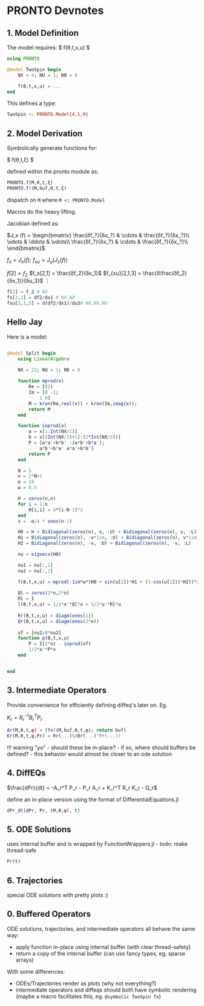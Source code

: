 # PRONTO Devnotes

## 1. Model Definition

The model requires:
$
f(θ,t,x,u)
$

```julia
using PRONTO

@model TwoSpin begin
    NX = 4; NU = 1; NΘ = 0

    f(θ,t,x,u) = ...
end
```

This defines a type:
```julia
TwoSpin <: PRONTO.Model{4,1,0}
```
## 2. Model Derivation
Symbolically generate functions for:

$
f(θ,t,ξ)
$

defined within the pronto module as:

```julia
PRONTO.f(M,θ,t,ξ)
PRONTO.f!(M,buf,θ,t,ξ)
```

dispatch on `M` where `M <: PRONTO.Model`

Macros do the heavy lifting.


Jacobian defined as:

$J_x (f) = \begin{bmatrix}
\frac{δf_?}{δx_?} & \cdots & \frac{δf_?}{δx_?}\\
\vdots & \ddots & \vdots\\
\frac{δf_?}{δx_?} & \cdots & \frac{δf_?}{δx_?}\\
\end{bmatrix}$


$f_x = J_x(f);\ f_{xu} = J_u(J_x(f))$

$f[2] = f_2$
$f_x[2,1] = \frac{δf_2}{δx_1}$
$f_{xu}[2,1,3] = \frac{δ\frac{δf_2}{δx_1}}{δu_3}$
$\vdots$

```julia
f[2] = f_2 # NX
fx[2,1] = df2/dx1 # NX,NX
fxu[2,1,3] = d(df2/dx1)/du3# NX,NX,NU
```
## Hello Jay
Here is a model:
```julia

@model Split begin
    using LinearAlgebra
        
    NX = 22; NU = 1; NΘ = 0

    function mprod(x)
        Re = I(2)  
        Im = [0 -1;
            1 0]   
        M = kron(Re,real(x)) + kron(Im,imag(x));
        return M   
    end

    function inprod(x)
        a = x[1:Int(NX/2)]
        b = x[(Int(NX/2)+1):(2*Int(NX/2))]
        P = [a*a'+b*b' -(a*b'+b*a');
            a*b'+b*a' a*a'+b*b']
        return P
    end

    N = 5
    n = 2*N+1
    α = 10
    ω = 0.5

    H = zeros(n,n)
    for i = 1:n
        H[i,i] = 4*(i-N-1)^2
    end
    v = -α/4 * ones(n-1)

    H0 = H + Bidiagonal(zeros(n), v, :U) + Bidiagonal(zeros(n), v, :L)
    H1 = Bidiagonal(zeros(n), -v*1im, :U) + Bidiagonal(zeros(n), v*1im, :L)
    H2 = Bidiagonal(zeros(n), -v, :U) + Bidiagonal(zeros(n), -v, :L)

    nu = eigvecs(H0)

    nu1 = nu[:,1]
    nu2 = nu[:,2]

    f(θ,t,x,u) = mprod(-1im*ω*(H0 + sin(u[1])*H1 + (1-cos(u[1]))*H2))*x
    
    Ql = zeros(2*n,2*n)
    Rl = I
    l(θ,t,x,u) = 1/2*x'*Ql*x + 1/2*u'*Rl*u
    
    Rr(θ,t,x,u) = diagm(ones(1))
    Qr(θ,t,x,u) = diagm(ones(2*n))
    
    xf = [nu2;0*nu2]
    function p(θ,t,x,u)
        P = I(2*n) - inprod(xf)
        1/2*x'*P*x
    end


end

```
## 3. Intermediate Operators
Provide convenience for efficiently defining diffeq's later on. Eg.

$K_r = R_r^{-1} B_r^T P_r$

```julia
Ar(M,θ,t,φ) = (fx!(M,buf,θ,t,φ); return buf)
Kr(M,θ,t,φ,Pr) = Rr(...)\(Br(...)'Pr(...))
```

!!! warning "yo"
    - should these be in-place?
    - if so, where should buffers be defined?
    - this behavior would almost be closer to an ode solution

## 4. DiffEQs

$\frac{dPr}{dt} = -A_r^T P_r - P_r A_r + K_r^T R_r K_r - Q_r$

define an in-place version using the format of DifferentialEquations.jl

```julia
dPr_dt(dPr, Pr, (M,θ,φ), t)
```
## 5. ODE Solutions
uses internal buffer and is wrapped by FunctionWrappers.jl - todo: make thread-safe

```julia
Pr(t)
```

## 6. Trajectories
special ODE solutions with pretty plots :)

## 0. Buffered Operators
ODE solutions, trajectories, and intermediate operators all behave the same way:
- apply function in-place using internal buffer (with clear thread-safety)
- return a copy of the internal buffer (can use fancy types, eg. sparse arrays)

With some differences:
- ODEs/Trajectories render as plots (why not everything?)
- intermediate operators and diffeqs should both have symbolic rendering (maybe a macro facilitates this, eg. `@symbolic TwoSpin fx`)

